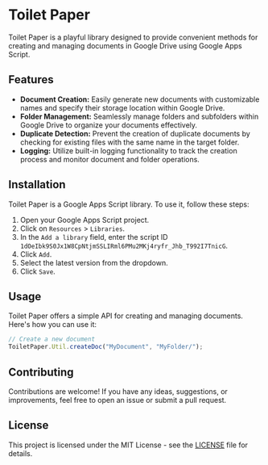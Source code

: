 # Toilet Paper

Toilet Paper is a playful library designed to provide convenient methods for creating and managing documents in Google Drive using Google Apps Script.

## Features

- **Document Creation:** Easily generate new documents with customizable names and specify their storage location within Google Drive.
- **Folder Management:** Seamlessly manage folders and subfolders within Google Drive to organize your documents effectively.
- **Duplicate Detection:** Prevent the creation of duplicate documents by checking for existing files with the same name in the target folder.
- **Logging:** Utilize built-in logging functionality to track the creation process and monitor document and folder operations.

## Installation

Toilet Paper is a Google Apps Script library. To use it, follow these steps:

1. Open your Google Apps Script project.
2. Click on `Resources` > `Libraries`.
3. In the `Add a library` field, enter the script ID `1dOeIbk9S0Jx1W8CpNtjmSSLIRml6PMu2MKj4ryfr_Jhb_T992I7TnicG`.
4. Click `Add`.
5. Select the latest version from the dropdown.
6. Click `Save`.

## Usage

Toilet Paper offers a simple API for creating and managing documents. Here's how you can use it:

```javascript
// Create a new document
ToiletPaper.Util.createDoc("MyDocument", "MyFolder/");
```

## Contributing

Contributions are welcome! If you have any ideas, suggestions, or improvements, feel free to open an issue or submit a pull request.

## License

This project is licensed under the MIT License - see the [LICENSE](LICENSE) file for details.

